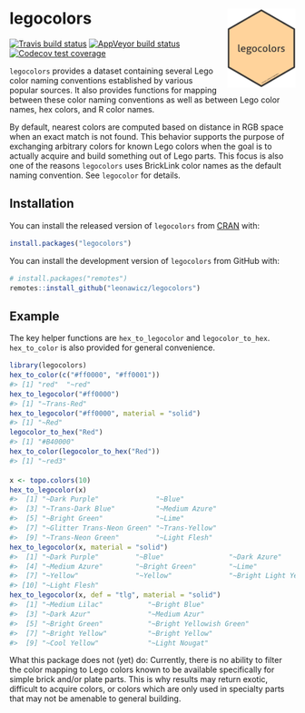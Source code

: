 
<!-- README.md is generated from README.Rmd. Please edit that file -->
legocolors <a href="man/figures/logo.png" _target="blank"><img src="man/figures/logo.png" style="margin-left:10px;margin-bottom:5px;" width="120" align="right"></a>
====================================================================================================================================================================

<!-- badges: start -->
[![Travis build status](https://travis-ci.org/leonawicz/legocolors.svg?branch=master)](https://travis-ci.org/leonawicz/legocolors) [![AppVeyor build status](https://ci.appveyor.com/api/projects/status/github/leonawicz/legocolors?branch=master&svg=true)](https://ci.appveyor.com/project/leonawicz/legocolors) [![Codecov test coverage](https://codecov.io/gh/leonawicz/legocolors/branch/master/graph/badge.svg)](https://codecov.io/gh/leonawicz/legocolors?branch=master) <!-- badges: end -->

`legocolors` provides a dataset containing several Lego color naming conventions established by various popular sources. It also provides functions for mapping between these color naming conventions as well as between Lego color names, hex colors, and R color names.

By default, nearest colors are computed based on distance in RGB space when an exact match is not found. This behavior supports the purpose of exchanging arbitrary colors for known Lego colors when the goal is to actually acquire and build something out of Lego parts. This focus is also one of the reasons `legocolors` uses BrickLink color names as the default naming convention. See `legocolor` for details.

Installation
------------

You can install the released version of `legocolors` from [CRAN](https://CRAN.R-project.org) with:

``` r
install.packages("legocolors")
```

You can install the development version of `legocolors` from GitHub with:

``` r
# install.packages("remotes")
remotes::install_github("leonawicz/legocolors")
```

Example
-------

The key helper functions are `hex_to_legocolor` and `legocolor_to_hex`. `hex_to_color` is also provided for general convenience.

``` r
library(legocolors)
hex_to_color(c("#ff0000", "#ff0001"))
#> [1] "red"  "~red"
hex_to_legocolor("#ff0000")
#> [1] "~Trans-Red"
hex_to_legocolor("#ff0000", material = "solid")
#> [1] "~Red"
legocolor_to_hex("Red")
#> [1] "#B40000"
hex_to_color(legocolor_to_hex("Red"))
#> [1] "~red3"

x <- topo.colors(10)
hex_to_legocolor(x)
#>  [1] "~Dark Purple"              "~Blue"                    
#>  [3] "~Trans-Dark Blue"          "~Medium Azure"            
#>  [5] "~Bright Green"             "~Lime"                    
#>  [7] "~Glitter Trans-Neon Green" "~Trans-Yellow"            
#>  [9] "~Trans-Neon Green"         "~Light Flesh"
hex_to_legocolor(x, material = "solid")
#>  [1] "~Dark Purple"         "~Blue"                "~Dark Azure"         
#>  [4] "~Medium Azure"        "~Bright Green"        "~Lime"               
#>  [7] "~Yellow"              "~Yellow"              "~Bright Light Yellow"
#> [10] "~Light Flesh"
hex_to_legocolor(x, def = "tlg", material = "solid")
#>  [1] "~Medium Lilac"           "~Bright Blue"           
#>  [3] "~Dark Azur"              "~Medium Azur"           
#>  [5] "~Bright Green"           "~Bright Yellowish Green"
#>  [7] "~Bright Yellow"          "~Bright Yellow"         
#>  [9] "~Cool Yellow"            "~Light Nougat"
```

What this package does not (yet) do: Currently, there is no ability to filter the color mapping to Lego colors known to be available specifically for simple brick and/or plate parts. This is why results may return exotic, difficult to acquire colors, or colors which are only used in specialty parts that may not be amenable to general building.
